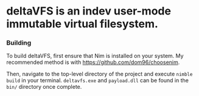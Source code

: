 # deltaVFS is an indev user-mode immutable virtual filesystem.

### Building
To build deltaVFS, first ensure that Nim is installed on your system. My recommended method is with https://github.com/dom96/choosenim.

Then, navigate to the top-level directory of the project and execute `nimble build` in your terminal. `deltavfs.exe` and `payload.dll` can be found in the `bin/` directory once complete.